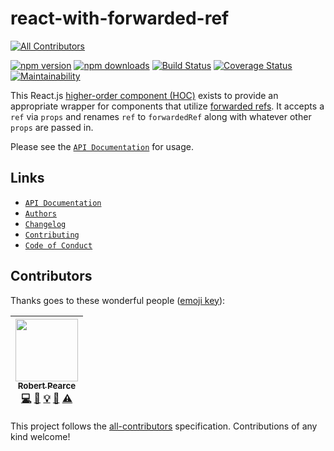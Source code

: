 # react-with-forwarded-ref
[![All Contributors](https://img.shields.io/badge/all_contributors-1-orange.svg?style=flat-square)](#contributors)

[![npm version](https://img.shields.io/npm/v/react-with-forwarded-ref.svg)](https://www.npmjs.com/package/react-with-forwarded-ref) [![npm downloads](https://img.shields.io/npm/dt/react-with-forwarded-ref.svg)](https://www.npmjs.com/package/react-with-forwarded-ref) [![Build Status](https://travis-ci.org/rpearce/react-with-forwarded-ref.svg?branch=master)](https://travis-ci.org/rpearce/react-with-forwarded-ref) [![Coverage Status](https://coveralls.io/repos/github/rpearce/react-with-forwarded-ref/badge.svg?branch=master)](https://coveralls.io/github/rpearce/react-with-forwarded-ref?branch=master) [![Maintainability](https://api.codeclimate.com/v1/badges/8e4debef4b9f0e8acd6e/maintainability)](https://codeclimate.com/github/rpearce/react-with-forwarded-ref/maintainability)

This React.js [higher-order component
(HOC)](https://reactjs.org/docs/higher-order-components.html) exists to provide
an appropriate wrapper for components that utilize
[forwarded refs](https://reactjs.org/docs/forwarding-refs.html). It accepts a
`ref` via `props` and renames `ref` to `forwardedRef` along
with whatever other `props` are passed in.

Please see the [`API Documentation`](./API.md) for usage.

## Links
* [`API Documentation`](./API.md)
* [`Authors`](./AUTHORS.md)
* [`Changelog`](./CHANGELOG.md)
* [`Contributing`](./CONTRIBUTING.md)
* [`Code of Conduct`](./CODE_OF_CONDUCT.md)

## Contributors

Thanks goes to these wonderful people ([emoji key](https://github.com/kentcdodds/all-contributors#emoji-key)):

<!-- ALL-CONTRIBUTORS-LIST:START - Do not remove or modify this section -->
<!-- prettier-ignore -->
| [<img src="https://avatars2.githubusercontent.com/u/592876?v=4" width="100px;"/><br /><sub><b>Robert Pearce</b></sub>](https://robertwpearce.com)<br />[💻](https://github.com/rpearce/react-with-forwarded-ref/commits?author=rpearce "Code") [📖](https://github.com/rpearce/react-with-forwarded-ref/commits?author=rpearce "Documentation") [💡](#example-rpearce "Examples") [🤔](#ideas-rpearce "Ideas, Planning, & Feedback") [⚠️](https://github.com/rpearce/react-with-forwarded-ref/commits?author=rpearce "Tests") |
| :---: |
<!-- ALL-CONTRIBUTORS-LIST:END -->

This project follows the [all-contributors](https://github.com/kentcdodds/all-contributors) specification. Contributions of any kind welcome!
